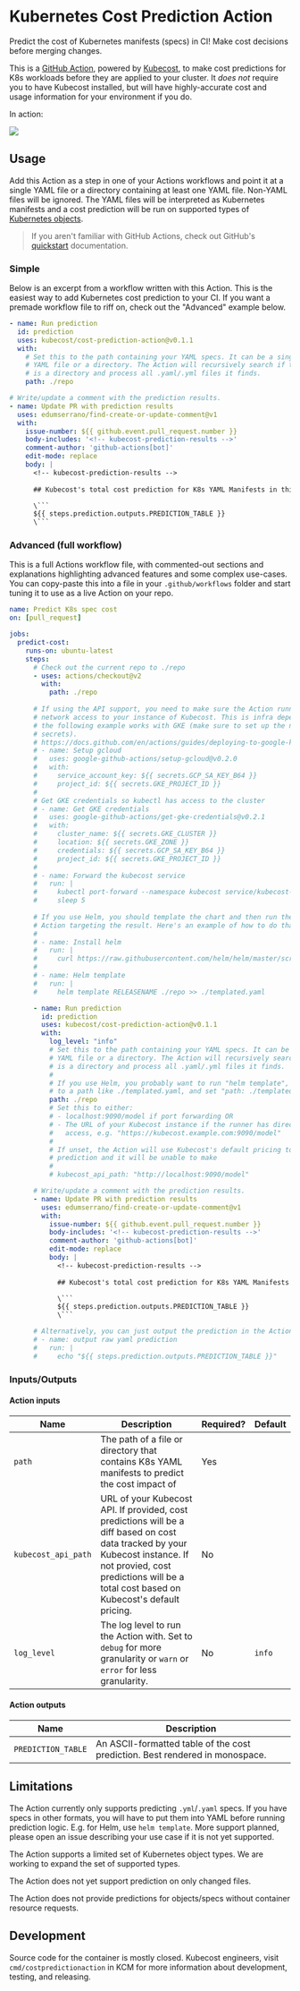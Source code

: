 # Kubernetes Cost Prediction Action

Predict the cost of Kubernetes manifests (specs) in CI! Make cost decisions before
merging changes.

This is a [GitHub Action](https://docs.github.com/en/actions), powered by [Kubecost](https://docs.kubecost.com/install-and-configure/install), to make cost predictions for K8s
workloads before they are applied to your cluster. It _does not_ require you to
have Kubecost installed, but will have highly-accurate cost and usage
information for your environment if you do.

In action:

![](./media/actioncomment.png)

## Usage

Add this Action as a step in one of your Actions workflows and point it at a single
YAML file or a directory containing at least one YAML file. Non-YAML files will be
ignored. The YAML files will be interpreted as Kubernetes manifests and a cost
prediction will be run on supported types of [Kubernetes objects](https://kubernetes.io/docs/concepts/overview/working-with-objects/kubernetes-objects/).

> If you aren't familiar with GitHub Actions, check out GitHub's [quickstart](https://docs.github.com/en/actions/quickstart)
> documentation.

### Simple

Below is an excerpt from a workflow written with this Action. This is the
easiest way to add Kubernetes cost prediction to your CI. If you want
a premade workflow file to riff on, check out the "Advanced" example
below.

``` yaml
- name: Run prediction
  id: prediction
  uses: kubecost/cost-prediction-action@v0.1.1
  with:
    # Set this to the path containing your YAML specs. It can be a single
    # YAML file or a directory. The Action will recursively search if this
    # is a directory and process all .yaml/.yml files it finds.
    path: ./repo

# Write/update a comment with the prediction results.
- name: Update PR with prediction results
  uses: edumserrano/find-create-or-update-comment@v1
  with:
    issue-number: ${{ github.event.pull_request.number }}
    body-includes: '<!-- kubecost-prediction-results -->'
    comment-author: 'github-actions[bot]'
    edit-mode: replace
    body: |
      <!-- kubecost-prediction-results -->
      
      ## Kubecost's total cost prediction for K8s YAML Manifests in this PR

      \```
      ${{ steps.prediction.outputs.PREDICTION_TABLE }}
      \```
```

### Advanced (full workflow)

This is a full Actions workflow file, with commented-out sections and
explanations highlighting advanced features and some complex use-cases.
You can copy-paste this into a file in your `.github/workflows` folder
and start tuning it to use as a live Action on your repo.

``` yaml
name: Predict K8s spec cost
on: [pull_request]

jobs:
  predict-cost:
    runs-on: ubuntu-latest
    steps:
      # Check out the current repo to ./repo
      - uses: actions/checkout@v2
        with:
          path: ./repo
          
      # If using the API support, you need to make sure the Action runner has
      # network access to your instance of Kubecost. This is infra dependent;
      # the following example works with GKE (make sure to set up the necessary
      # secrets).
      # https://docs.github.com/en/actions/guides/deploying-to-google-kubernetes-engine
      # - name: Setup gcloud
      #   uses: google-github-actions/setup-gcloud@v0.2.0
      #   with:
      #     service_account_key: ${{ secrets.GCP_SA_KEY_B64 }}
      #     project_id: ${{ secrets.GKE_PROJECT_ID }}
      # 
      # Get GKE credentials so kubectl has access to the cluster
      # - name: Get GKE credentials
      #   uses: google-github-actions/get-gke-credentials@v0.2.1
      #   with:
      #     cluster_name: ${{ secrets.GKE_CLUSTER }}
      #     location: ${{ secrets.GKE_ZONE }}
      #     credentials: ${{ secrets.GCP_SA_KEY_B64 }}
      #     project_id: ${{ secrets.GKE_PROJECT_ID }}
      # 
      # - name: Forward the kubecost service
      #   run: |
      #     kubectl port-forward --namespace kubecost service/kubecost-cost-analyzer 9090 &
      #     sleep 5
      
      # If you use Helm, you should template the chart and then run the Predict
      # Action targeting the result. Here's an example of how to do that.
      # 
      # - name: Install helm
      #   run: |
      #     curl https://raw.githubusercontent.com/helm/helm/master/scripts/get-helm-3 | bash
      # 
      # - name: Helm template
      #   run: |
      #     helm template RELEASENAME ./repo >> ./templated.yaml

      - name: Run prediction
        id: prediction
        uses: kubecost/cost-prediction-action@v0.1.1
        with:
          log_level: "info"
          # Set this to the path containing your YAML specs. It can be a single
          # YAML file or a directory. The Action will recursively search if this
          # is a directory and process all .yaml/.yml files it finds.
          # 
          # If you use Helm, you probably want to run "helm template", output
          # to a path like ./templated.yaml, and set "path: ./templated.yaml".
          path: ./repo
          # Set this to either:
          # - localhost:9090/model if port forwarding OR
          # - The URL of your Kubecost instance if the runner has direct network
          #   access, e.g. "https://kubecost.example.com:9090/model"
          #
          # If unset, the Action will use Kubecost's default pricing to make a
          # prediction and it will be unable to make
          #
          # kubecost_api_path: "http://localhost:9090/model"

      # Write/update a comment with the prediction results.
      - name: Update PR with prediction results
        uses: edumserrano/find-create-or-update-comment@v1
        with:
          issue-number: ${{ github.event.pull_request.number }}
          body-includes: '<!-- kubecost-prediction-results -->'
          comment-author: 'github-actions[bot]'
          edit-mode: replace
          body: |
            <!-- kubecost-prediction-results -->
            
            ## Kubecost's total cost prediction for K8s YAML Manifests in this PR

            \```
            ${{ steps.prediction.outputs.PREDICTION_TABLE }}
            \```

      # Alternatively, you can just output the prediction in the Action log.
      # - name: output raw yaml prediction
      #   run: |
      #     echo "${{ steps.prediction.outputs.PREDICTION_TABLE }}"
```

### Inputs/Outputs

#### Action inputs

| Name | Description | Required? | Default |
|------|-------------|-----------|---------|
| `path` | The path of a file or directory that contains K8s YAML manifests to predict the cost impact of | Yes | |
| `kubecost_api_path` | URL of your Kubecost API. If provided, cost predictions will be a diff based on cost data tracked by your Kubecost instance. If not provied, cost predictions will be a total cost based on Kubecost's default pricing. | No | |
| `log_level` | The log level to run the Action with. Set to `debug` for more granularity or `warn` or `error` for less granularity. | No | `info` |

#### Action outputs

| Name | Description |
|------|-------------|
| `PREDICTION_TABLE` | An ASCII-formatted table of the cost prediction. Best rendered in monospace. |

## Limitations

The Action currently only supports predicting `.yml`/`.yaml` specs. If you have
specs in other formats, you will have to put them into YAML before running
prediction logic. E.g. for Helm, use `helm template`. More support planned,
please open an issue describing your use case if it is not yet supported.

The Action supports a limited set of Kubernetes object types. We are working
to expand the set of supported types.

The Action does not yet support prediction on only changed files.

The Action does not provide predictions for objects/specs without container
resource requests.

## Development

Source code for the container is mostly closed. Kubecost engineers, visit
`cmd/costpredictionaction` in KCM for more information about development, testing, and releasing.
